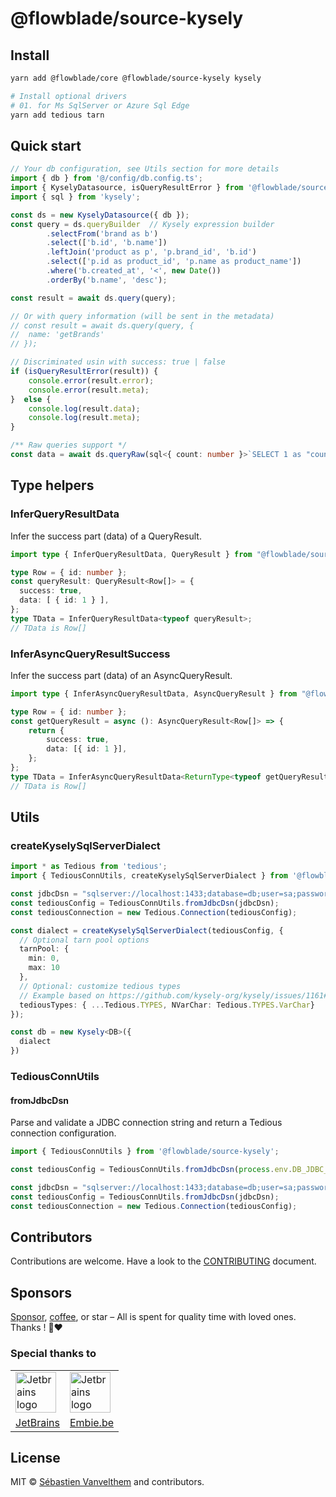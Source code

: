 # @flowblade/source-kysely

## Install

```bash
yarn add @flowblade/core @flowblade/source-kysely kysely

# Install optional drivers
# 01. for Ms SqlServer or Azure Sql Edge
yarn add tedious tarn
```

## Quick start

```typescript
// Your db configuration, see Utils section for more details
import { db } from '@/config/db.config.ts'; 
import { KyselyDatasource, isQueryResultError } from '@flowblade/source-kysely';
import { sql } from 'kysely'; 

const ds = new KyselyDatasource({ db });
const query = ds.queryBuilder  // Kysely expression builder
        .selectFrom('brand as b')
        .select(['b.id', 'b.name'])
        .leftJoin('product as p', 'p.brand_id', 'b.id')
        .select(['p.id as product_id', 'p.name as product_name'])
        .where('b.created_at', '<', new Date())
        .orderBy('b.name', 'desc');

const result = await ds.query(query);

// Or with query information (will be sent in the metadata)
// const result = await ds.query(query, {
//  name: 'getBrands'
// });

// Discriminated usin with success: true | false
if (isQueryResultError(result)) {
    console.error(result.error);
    console.error(result.meta);
}  else {
    console.log(result.data);
    console.log(result.meta);
}

/** Raw queries support */
const data = await ds.queryRaw(sql<{ count: number }>`SELECT 1 as "count' FROM brand`);
```

## Type helpers

### InferQueryResultData

Infer the success part (data) of a QueryResult.

```typescript
import type { InferQueryResultData, QueryResult } from "@flowblade/source-kysely";

type Row = { id: number };
const queryResult: QueryResult<Row[]> = {
  success: true,
  data: [ { id: 1 } ],
};
type TData = InferQueryResultData<typeof queryResult>;
// TData is Row[]
```

### InferAsyncQueryResultSuccess

Infer the success part (data) of an AsyncQueryResult.

```typescript
import type { InferAsyncQueryResultData, AsyncQueryResult } from "@flowblade/source-kysely";

type Row = { id: number };
const getQueryResult = async (): AsyncQueryResult<Row[]> => {
    return {
        success: true,
        data: [{ id: 1 }],
    };
};
type TData = InferAsyncQueryResultData<ReturnType<typeof getQueryResult>>;
// TData is Row[]
```

## Utils

### createKyselySqlServerDialect

```typescript
import * as Tedious from 'tedious';
import { TediousConnUtils, createKyselySqlServerDialect } from '@flowblade/source-kysely';

const jdbcDsn = "sqlserver://localhost:1433;database=db;user=sa;password=pwd;trustServerCertificate=true;encrypt=false";
const tediousConfig = TediousConnUtils.fromJdbcDsn(jdbcDsn);
const tediousConnection = new Tedious.Connection(tediousConfig);

const dialect = createKyselySqlServerDialect(tediousConfig, {
  // Optional tarn pool options
  tarnPool: {
    min: 0,
    max: 10
  },
  // Optional: customize tedious types
  // Example based on https://github.com/kysely-org/kysely/issues/1161#issuecomment-2384539764
  tediousTypes: { ...Tedious.TYPES, NVarChar: Tedious.TYPES.VarChar}
});

const db = new Kysely<DB>({
  dialect
})
```

### TediousConnUtils

#### fromJdbcDsn

Parse and validate a JDBC connection string and return a Tedious connection configuration.

```typescript
import { TediousConnUtils } from '@flowblade/source-kysely';

const tediousConfig = TediousConnUtils.fromJdbcDsn(process.env.DB_JDBC_DSN);

const jdbcDsn = "sqlserver://localhost:1433;database=db;user=sa;password=pwd;trustServerCertificate=true;encrypt=false";
const tediousConfig = TediousConnUtils.fromJdbcDsn(jdbcDsn);
const tediousConnection = new Tedious.Connection(tediousConfig);
```

## Contributors

Contributions are welcome. Have a look to the [CONTRIBUTING](https://github.com/belgattitude/flowblade/blob/main/CONTRIBUTING.md) document.

## Sponsors

[Sponsor](<[sponsorship](https://github.com/sponsors/belgattitude)>), [coffee](<(https://ko-fi.com/belgattitude)>),
or star – All is spent for quality time with loved ones. Thanks ! 🙏❤️

### Special thanks to

<table>
  <tr>
    <td>
      <a href="https://www.jetbrains.com/?ref=belgattitude" target="_blank">
         <img width="65" src="https://asset.brandfetch.io/idarKiKkI-/id53SttZhi.jpeg" alt="Jetbrains logo" />
      </a>
    </td>
    <td>
      <a href="https://www.embie.be/?ref=belgattitude" target="_blank">
        <img width="65" src="https://avatars.githubusercontent.com/u/98402122?s=200&v=4" alt="Jetbrains logo" />    
      </a>
    </td>
  </tr>
  <tr>
    <td align="center">
      <a href="https://www.jetbrains.com/?ref=belgattitude" target="_blank">JetBrains</a>
    </td>
    <td align="center">
      <a href="https://www.embie.be/?ref=belgattitude" target="_blank">Embie.be</a>
    </td>
   </tr>
</table>

## License

MIT © [Sébastien Vanvelthem](https://github.com/belgattitude) and contributors.
